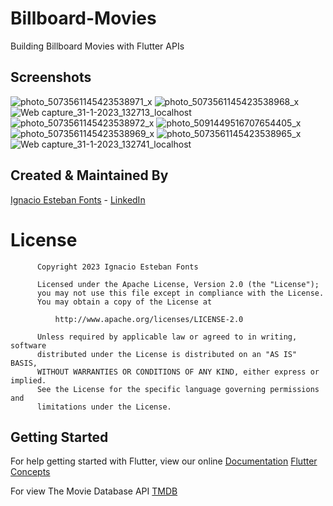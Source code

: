 # Billboard-Movies
Building Billboard Movies with Flutter APIs


## Screenshots

![photo_5073561145423538971_x](https://user-images.githubusercontent.com/93054257/214108554-92149b71-61fd-4db0-8fa6-79bf05183463.jpg)
![photo_5073561145423538968_x](https://user-images.githubusercontent.com/93054257/214374132-59ca2d1c-0eec-4425-86a9-7a34d5a70329.jpg)
![Web capture_31-1-2023_132713_localhost](https://user-images.githubusercontent.com/93054257/215844269-c86b9502-9c44-4f2d-bdd6-21a915f5ff52.jpeg)
![photo_5073561145423538972_x](https://user-images.githubusercontent.com/93054257/214989779-0b7d870a-a904-435e-b97a-98789467050a.jpg)
![photo_5091449516707654405_x](https://user-images.githubusercontent.com/93054257/215175523-cf9be5eb-92a0-42c2-8ebf-c1b7603d2391.jpg)
![photo_5073561145423538969_x](https://user-images.githubusercontent.com/93054257/215300039-17028e60-04a3-44fa-b5d4-e410ce7cf930.jpg)
![photo_5073561145423538965_x](https://user-images.githubusercontent.com/93054257/215363607-2b00c3e5-c30d-4664-94bd-79ef6164ef75.jpg)
![Web capture_31-1-2023_132741_localhost](https://user-images.githubusercontent.com/93054257/215844331-3d7a98fe-690f-47ad-a243-f5923b22ca1e.jpeg)


## Created & Maintained By

[Ignacio Esteban Fonts](https://github.com/fontsignacio) - [LinkedIn](https://www.linkedin.com/in/ignacio-esteban-fonts-731588165/)

# License

          Copyright 2023 Ignacio Esteban Fonts

          Licensed under the Apache License, Version 2.0 (the "License");
          you may not use this file except in compliance with the License.
          You may obtain a copy of the License at

              http://www.apache.org/licenses/LICENSE-2.0

          Unless required by applicable law or agreed to in writing, software
          distributed under the License is distributed on an "AS IS" BASIS,
          WITHOUT WARRANTIES OR CONDITIONS OF ANY KIND, either express or implied.
          See the License for the specific language governing permissions and
          limitations under the License.
      
      
 ## Getting Started

For help getting started with Flutter, view our online
[Documentation](https://flutter.io/)      [Flutter Concepts](https://github.com/fontsignacio/Flutter)

For view The Movie Database API 
[TMDB](https://www.themoviedb.org/)

